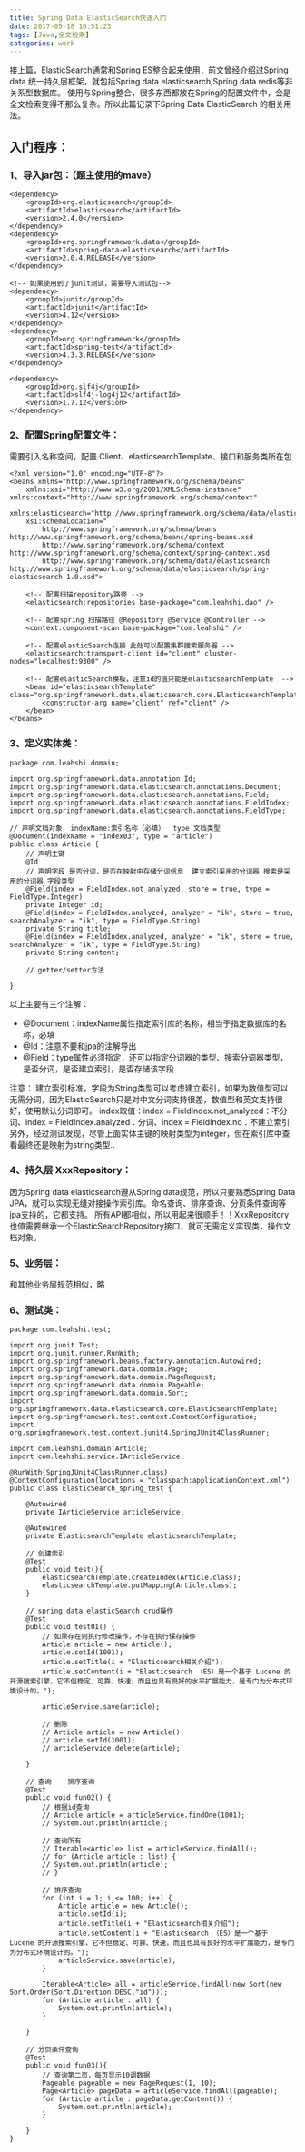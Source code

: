 ```yaml
---
title: Spring Data ElasticSearch快速入门
date: 2017-05-18 10:51:23
tags: [Java,全文检索]
categories: work
---
```


接上篇，ElasticSearch通常和Spring ES整合起来使用，前文曾经介绍过Spring data 统一持久层框架，就包括Spring data elasticsearch,Spring data redis等非关系型数据库。
使用与Spring整合，很多东西都放在Spring的配置文件中，会是全文检索变得不那么复杂。所以此篇记录下Spring Data ElasticSearch 的相关用法。
 
<!-- more-->
  
## 入门程序：
### 1、导入jar包：（题主使用的mave）
```
<dependency>
	<groupId>org.elasticsearch</groupId>
	<artifactId>elasticsearch</artifactId>
	<version>2.4.0</version>
</dependency>
<dependency>
	<groupId>org.springframework.data</groupId>
	<artifactId>spring-data-elasticsearch</artifactId>
	<version>2.0.4.RELEASE</version>
</dependency>

<!-- 如果使用到了junit测试，需要导入测试包-->
<dependency>
	<groupId>junit</groupId>
	<artifactId>junit</artifactId>
	<version>4.12</version>
</dependency>
<dependency>
	<groupId>org.springframework</groupId>
	<artifactId>spring-test</artifactId>
	<version>4.3.3.RELEASE</version>
</dependency>

<dependency>
	<groupId>org.slf4j</groupId>
	<artifactId>slf4j-log4j12</artifactId>
	<version>1.7.12</version>
</dependency>
```

### 2、配置Spring配置文件：
需要引入名称空间，配置 Client、elasticsearchTemplate、接口和服务类所在包
```
<?xml version="1.0" encoding="UTF-8"?>
<beans xmlns="http://www.springframework.org/schema/beans"
	xmlns:xsi="http://www.w3.org/2001/XMLSchema-instance" xmlns:context="http://www.springframework.org/schema/context"
	xmlns:elasticsearch="http://www.springframework.org/schema/data/elasticsearch"
	xsi:schemaLocation="
		http://www.springframework.org/schema/beans http://www.springframework.org/schema/beans/spring-beans.xsd
		http://www.springframework.org/schema/context http://www.springframework.org/schema/context/spring-context.xsd
		http://www.springframework.org/schema/data/elasticsearch http://www.springframework.org/schema/data/elasticsearch/spring-elasticsearch-1.0.xsd">

	<!-- 配置扫描repository路径 -->
	<elasticsearch:repositories base-package="com.leahshi.dao" />

	<!-- 配置spring 扫描路径 @Repository @Service @Controller -->
	<context:component-scan base-package="com.leahshi" />

	<!-- 配置elasticSearch连接 此处可以配置集群搜索服务器 -->
	<elasticsearch:transport-client id="client" cluster-nodes="localhost:9300" />
	
	<!-- 配置elasticSearch模板，注意id的值只能是elasticsearchTemplate  -->
	<bean id="elasticsearchTemplate" class="org.springframework.data.elasticsearch.core.ElasticsearchTemplate"> 
		<constructor-arg name="client" ref="client" />
	</bean> 
</beans>
```

### 3、定义实体类：
```
package com.leahshi.domain;

import org.springframework.data.annotation.Id;
import org.springframework.data.elasticsearch.annotations.Document;
import org.springframework.data.elasticsearch.annotations.Field;
import org.springframework.data.elasticsearch.annotations.FieldIndex;
import org.springframework.data.elasticsearch.annotations.FieldType;

// 声明文档对象  indexName:索引名称（必填）  type 文档类型  
@Document(indexName = "index03", type = "article")
public class Article {
	// 声明主键
	@Id
	// 声明字段 是否分词，是否在映射中存储分词信息  建立索引采用的分词器 搜索是采用的分词器 字段类型
	@Field(index = FieldIndex.not_analyzed, store = true, type = FieldType.Integer)
	private Integer id;
	@Field(index = FieldIndex.analyzed, analyzer = "ik", store = true, searchAnalyzer = "ik", type = FieldType.String)
	private String title;
	@Field(index = FieldIndex.analyzed, analyzer = "ik", store = true, searchAnalyzer = "ik", type = FieldType.String)
	private String content;
	
	// getter/setter方法

}

```
以上主要有三个注解：
- @Document：indexName属性指定索引库的名称，相当于指定数据库的名称，必填
- @Id：注意不要和jpa的注解导出 
- @Field：type属性必须指定，还可以指定分词器的类型、搜索分词器类型，是否分词，是否建立索引，是否存储该字段

注意：
建立索引标准，字段为String类型可以考虑建立索引，如果为数值型可以无需分词，因为ElasticSearch只是对中文分词支持很差，数值型和英文支持很好，使用默认分词即可。
index取值：index = FieldIndex.not_analyzed：不分词、index = FieldIndex.analyzed：分词、index = FieldIndex.no：不建立索引
另外，经过测试发现，尽管上面实体主键的映射类型为integer，但在索引库中查看最终还是映射为string类型..

### 4、持久层 XxxRepository：
因为Spring data elasticsearch遵从Spring data规范，所以只要熟悉Spring Data JPA，就可以实现无缝对接操作索引库。命名查询、排序查询、分页条件查询等jpa支持的，它都支持。
所有API都相似，所以用起来很顺手！！XxxRepository也值需要继承一个ElasticSearchRepository接口，就可无需定义实现类，操作文档对象。


### 5、业务层：
和其他业务层规范相似，略

### 6、测试类：
```
package com.leahshi.test; 

import org.junit.Test;
import org.junit.runner.RunWith;
import org.springframework.beans.factory.annotation.Autowired;
import org.springframework.data.domain.Page;
import org.springframework.data.domain.PageRequest;
import org.springframework.data.domain.Pageable;
import org.springframework.data.domain.Sort;
import org.springframework.data.elasticsearch.core.ElasticsearchTemplate;
import org.springframework.test.context.ContextConfiguration;
import org.springframework.test.context.junit4.SpringJUnit4ClassRunner;

import com.leahshi.domain.Article;
import com.leahshi.service.IArticleService;

@RunWith(SpringJUnit4ClassRunner.class)
@ContextConfiguration(locations = "classpath:applicationContext.xml")
public class ElasticSearch_spring_test { 
	 
	@Autowired
	private IArticleService articleService;

	@Autowired
	private ElasticsearchTemplate elasticsearchTemplate;

	// 创建索引
	@Test
	public void test(){
		elasticsearchTemplate.createIndex(Article.class);
		elasticsearchTemplate.putMapping(Article.class);
	}
	
	// spring data elasticSearch crud操作
	@Test
	public void test01() {
		// 如果存在则执行修改操作，不存在执行保存操作
		Article article = new Article();
		article.setId(1001);
		article.setTitle(i + "Elasticsearch相关介绍");
		article.setContent(i + "Elasticsearch （ES）是一个基于 Lucene 的开源搜索引擎，它不但稳定、可靠、快速，而且也具有良好的水平扩展能力，是专门为分布式环境设计的。");
		
		articleService.save(article);

		// 删除
		// Article article = new Article();
		// article.setId(1001);
		// articleService.delete(article);

	}

	// 查询  - 排序查询
	@Test
	public void fun02() {
		// 根据id查询
		// Article article = articleService.findOne(1001);
		// System.out.println(article);

		// 查询所有
		// Iterable<Article> list = articleService.findAll();
		// for (Article article : list) {
		// System.out.println(article);
		// }

		// 排序查询
		for (int i = 1; i <= 100; i++) {
			Article article = new Article();
			article.setId(i);
			article.setTitle(i + "Elasticsearch相关介绍");
			article.setContent(i + "Elasticsearch （ES）是一个基于 Lucene 的开源搜索引擎，它不但稳定、可靠、快速，而且也具有良好的水平扩展能力，是专门为分布式环境设计的。");
			articleService.save(article);
		}
		
		Iterable<Article> all = articleService.findAll(new Sort(new Sort.Order(Sort.Direction.DESC,"id")));
		for (Article article : all) {
			System.out.println(article);
		}
		
	}
	
	// 分页条件查询
	@Test
	public void fun03(){
		// 查询第二页，每页显示10调数据
		Pageable pageable = new PageRequest(1, 10);
		Page<Article> pageData = articleService.findAll(pageable);
		for (Article article : pageData.getContent()) {
			System.out.println(article);
		}
		
	}
}

```















































